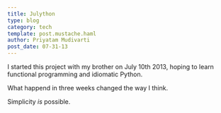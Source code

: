 ```yaml
---
title: Julython
type: blog
category: tech
template: post.mustache.haml
author: Priyatam Mudivarti
post_date: 07-31-13
---
```


I started this project with my brother on July 10th 2013, hoping to learn functional programming and idiomatic Python. 

What happend in three weeks changed the way I think.

Simplicity _is_ possible. 

